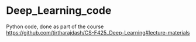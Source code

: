 # Deep_Learning_code
Python code, done as part of the course https://github.com/tirtharajdash/CS-F425_Deep-Learning#lecture-materials
